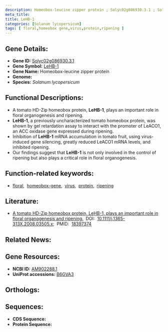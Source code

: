 ```yaml
---
description: Homeobox-leucine zipper protein ; Solyc02g086930.3.1 ; Solanum lycopersicum
meta_title:
title: LeHB-1
categories: [Solanum lycopersicum]
tags: [ floral,homeobox gene,virus,protein,ripening ]
---
```


## Gene Details:
- **Gene ID:** [Solyc02g086930.3.1]()
- **Gene Symbol:** <u>LeHB-1</u>
- **Gene Name:** Homeobox-leucine zipper protein
- **Genome:** 
- **Species:** *Solanum lycopersicum*

## Functional Descriptions:
   - A tomato HD-Zip homeobox protein, **LeHB-1**, plays an important role in floral organogenesis and ripening.
   - **LeHB-1**, a previously uncharacterized tomato homeobox protein, was shown by gel retardation assay to interact with the promoter of LeACO1, an ACC oxidase gene expressed during ripening.
   - Inhibition of **LeHB-1** mRNA accumulation in tomato fruit, using virus-induced gene silencing, greatly reduced LeACO1 mRNA levels, and inhibited ripening.
   - Our findings suggest that **LeHB-1** is not only involved in the control of ripening but also plays a critical role in floral organogenesis.

## Function-related keywords:
   - [floral](/tags/floral/),&nbsp;&nbsp;[homeobox-gene](/tags/homeobox-gene/),&nbsp;&nbsp;[virus](/tags/virus/),&nbsp;&nbsp;[protein](/tags/protein/),&nbsp;&nbsp;[ripening](/tags/ripening/)

## Literature:
   - [A tomato HD-Zip homeobox protein, LeHB-1, plays an important role in floral organogenesis and ripening.](https://www.doi.org/10.1111/j.1365-313X.2008.03505.x)&nbsp;&nbsp;DOI:&nbsp;&nbsp;[10.1111/j.1365-313X.2008.03505.x](https://www.doi.org/10.1111/j.1365-313X.2008.03505.x);&nbsp;&nbsp;PMID:&nbsp;&nbsp;[18397374](https://pubmed.ncbi.nlm.nih.gov/18397374/)

## Related News:

## Gene Resources:
- **NCBI ID:**  [AM902288.1](https://www.ncbi.nlm.nih.gov/search/all/?term=AM902288.1)
- **UniProt accessions:**  [B6GVA3](https://www.uniprot.org/uniprotkb/B6GVA3/entry)

## Orthologs:

## Sequences:
- **CDS Sequence:**
- **Protein Sequence:**
